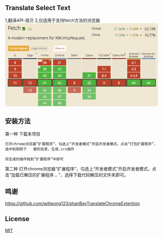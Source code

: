 ## Translate Select Text

1,翻译API-扇贝
2,仅适用于支持fetch方法的浏览器
![](images/fetchsupport.png)

## 安装方法
第一种
	下载本项目

	打开chrome浏览器“扩展程序”，勾选上“开发者模式”开启开发者模式，点击“打包扩展程序”，选中到刚刚下	载的目录，生成.crx插件

	将生成的插件拖到“扩展程序”中即可

第二种
	打开chrome浏览器“扩展程序”，勾选上“开发者模式”开启开发者模式，点击“加载已解压的扩展程序...	  ”，选择下载代码解压的文件夹即可。
	
## 鸣谢

https://github.com/willwong123/shanBayTranslateChromeExtention


## License

[MIT](https://github.com/dhg/Skeleton/blob/master/LICENSE.md)